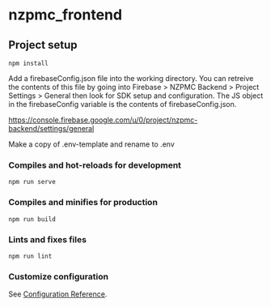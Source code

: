 # nzpmc_frontend

## Project setup

```
npm install
```

Add a firebaseConfig.json file into the working directory. You can retreive the contents of this file by going into Firebase > NZPMC Backend > Project Settings > General then look for SDK setup and configuration. The JS object in the firebaseConfig variable is the contents of firebaseConfig.json.

https://console.firebase.google.com/u/0/project/nzpmc-backend/settings/general

Make a copy of .env-template and rename to .env

### Compiles and hot-reloads for development

```
npm run serve
```

### Compiles and minifies for production

```
npm run build
```

### Lints and fixes files

```
npm run lint
```

### Customize configuration

See [Configuration Reference](https://cli.vuejs.org/config/).
